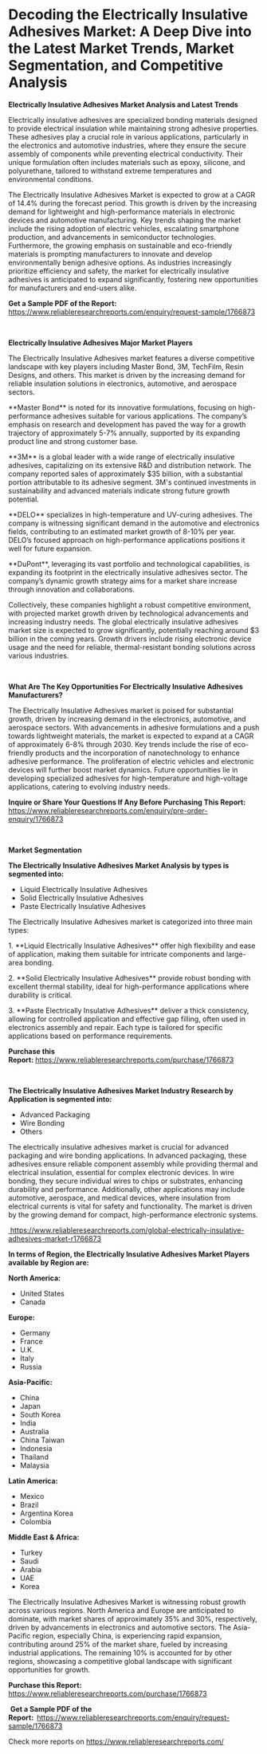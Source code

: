 <p><h1>Decoding the Electrically Insulative Adhesives Market: A Deep Dive into the Latest Market Trends, Market Segmentation, and Competitive Analysis</h1></p><p><strong>Electrically Insulative Adhesives Market Analysis and Latest Trends</strong></p>
<p><p>Electrically insulative adhesives are specialized bonding materials designed to provide electrical insulation while maintaining strong adhesive properties. These adhesives play a crucial role in various applications, particularly in the electronics and automotive industries, where they ensure the secure assembly of components while preventing electrical conductivity. Their unique formulation often includes materials such as epoxy, silicone, and polyurethane, tailored to withstand extreme temperatures and environmental conditions.</p><p>The Electrically Insulative Adhesives Market is expected to grow at a CAGR of 14.4% during the forecast period. This growth is driven by the increasing demand for lightweight and high-performance materials in electronic devices and automotive manufacturing. Key trends shaping the market include the rising adoption of electric vehicles, escalating smartphone production, and advancements in semiconductor technologies. Furthermore, the growing emphasis on sustainable and eco-friendly materials is prompting manufacturers to innovate and develop environmentally benign adhesive options. As industries increasingly prioritize efficiency and safety, the market for electrically insulative adhesives is anticipated to expand significantly, fostering new opportunities for manufacturers and end-users alike.</p></p>
<p><strong>Get a Sample PDF of the Report:&nbsp;</strong> <a href="https://www.reliableresearchreports.com/enquiry/request-sample/1766873?utm_campaign=3362&utm_medium=2&utm_source=Github&utm_content=ia&utm_term=03042025&utm_id=electrically-insulative-adhesives">https://www.reliableresearchreports.com/enquiry/request-sample/1766873</a></p>
<p>&nbsp;</p>
<p><strong>Electrically Insulative Adhesives Major Market Players</strong></p>
<p><p>The Electrically Insulative Adhesives market features a diverse competitive landscape with key players including Master Bond, 3M, TechFilm, Resin Designs, and others. This market is driven by the increasing demand for reliable insulation solutions in electronics, automotive, and aerospace sectors.</p><p>**Master Bond** is noted for its innovative formulations, focusing on high-performance adhesives suitable for various applications. The company’s emphasis on research and development has paved the way for a growth trajectory of approximately 5-7% annually, supported by its expanding product line and strong customer base.</p><p>**3M** is a global leader with a wide range of electrically insulative adhesives, capitalizing on its extensive R&D and distribution network. The company reported sales of approximately $35 billion, with a substantial portion attributable to its adhesive segment. 3M's continued investments in sustainability and advanced materials indicate strong future growth potential.</p><p>**DELO** specializes in high-temperature and UV-curing adhesives. The company is witnessing significant demand in the automotive and electronics fields, contributing to an estimated market growth of 8-10% per year. DELO’s focused approach on high-performance applications positions it well for future expansion.</p><p>**DuPont**, leveraging its vast portfolio and technological capabilities, is expanding its footprint in the electrically insulative adhesives sector. The company’s dynamic growth strategy aims for a market share increase through innovation and collaborations.</p><p>Collectively, these companies highlight a robust competitive environment, with projected market growth driven by technological advancements and increasing industry needs. The global electrically insulative adhesives market size is expected to grow significantly, potentially reaching around $3 billion in the coming years. Growth drivers include rising electronic device usage and the need for reliable, thermal-resistant bonding solutions across various industries.</p></p>
<p>&nbsp;</p>
<p><strong>What Are The Key Opportunities For Electrically Insulative Adhesives Manufacturers?</strong></p>
<p><p>The Electrically Insulative Adhesives market is poised for substantial growth, driven by increasing demand in the electronics, automotive, and aerospace sectors. With advancements in adhesive formulations and a push towards lightweight materials, the market is expected to expand at a CAGR of approximately 6-8% through 2030. Key trends include the rise of eco-friendly products and the incorporation of nanotechnology to enhance adhesive performance. The proliferation of electric vehicles and electronic devices will further boost market dynamics. Future opportunities lie in developing specialized adhesives for high-temperature and high-voltage applications, catering to evolving industry needs.</p></p>
<p><strong>Inquire or Share Your Questions If Any Before Purchasing This Report:</strong> <a href="https://www.reliableresearchreports.com/enquiry/pre-order-enquiry/1766873?utm_campaign=3362&utm_medium=2&utm_source=Github&utm_content=ia&utm_term=03042025&utm_id=electrically-insulative-adhesives">https://www.reliableresearchreports.com/enquiry/pre-order-enquiry/1766873</a></p>
<p>&nbsp;</p>
<p><strong>Market Segmentation</strong></p>
<p><strong>The Electrically Insulative Adhesives Market Analysis by types is segmented into:</strong></p>
<p><ul><li>Liquid Electrically Insulative Adhesives</li><li>Solid Electrically Insulative Adhesives</li><li>Paste Electrically Insulative Adhesives</li></ul></p>
<p><p>The Electrically Insulative Adhesives market is categorized into three main types: </p><p>1. **Liquid Electrically Insulative Adhesives** offer high flexibility and ease of application, making them suitable for intricate components and large-area bonding.</p><p>  </p><p>2. **Solid Electrically Insulative Adhesives** provide robust bonding with excellent thermal stability, ideal for high-performance applications where durability is critical.</p><p>  </p><p>3. **Paste Electrically Insulative Adhesives** deliver a thick consistency, allowing for controlled application and effective gap filling, often used in electronics assembly and repair. Each type is tailored for specific applications based on performance requirements.</p></p>
<p><strong>Purchase this Report:&nbsp;</strong><a href="https://www.reliableresearchreports.com/purchase/1766873?utm_campaign=3362&utm_medium=2&utm_source=Github&utm_content=ia&utm_term=03042025&utm_id=electrically-insulative-adhesives">https://www.reliableresearchreports.com/purchase/1766873</a></p>
<p>&nbsp;</p>
<p><strong>The Electrically Insulative Adhesives Market Industry Research by Application is segmented into:</strong></p>
<p><ul><li>Advanced Packaging</li><li>Wire Bonding</li><li>Others</li></ul></p>
<p><p>The electrically insulative adhesives market is crucial for advanced packaging and wire bonding applications. In advanced packaging, these adhesives ensure reliable component assembly while providing thermal and electrical insulation, essential for complex electronic devices. In wire bonding, they secure individual wires to chips or substrates, enhancing durability and performance. Additionally, other applications may include automotive, aerospace, and medical devices, where insulation from electrical currents is vital for safety and functionality. The market is driven by the growing demand for compact, high-performance electronic systems.</p></p>
<p><a href="https://www.reliableresearchreports.com/global-electrically-insulative-adhesives-market-r1766873?utm_campaign=3362&utm_medium=2&utm_source=Github&utm_content=ia&utm_term=03042025&utm_id=electrically-insulative-adhesives">&nbsp;https://www.reliableresearchreports.com/global-electrically-insulative-adhesives-market-r1766873</a></p>
<p><strong>In terms of Region, the Electrically Insulative Adhesives Market Players available by Region are:</strong></p>
<p>
    <p> <strong> North America: </strong>
        <ul>
            <li>United States</li>
            <li>Canada</li>
        </ul>
        </p> 
    <p> <strong> Europe: </strong>
        <ul>
            <li>Germany</li>
            <li>France</li>
            <li>U.K.</li>
            <li>Italy</li>
            <li>Russia</li>
        </ul>
        </p> 
    <p> <strong> Asia-Pacific: </strong>
        <ul>
            <li>China</li>
            <li>Japan</li>
            <li>South Korea</li>
            <li>India</li>
            <li>Australia</li>
            <li>China Taiwan</li>
            <li>Indonesia</li>
            <li>Thailand</li>
            <li>Malaysia</li>
        </ul>
        </p> 
    <p> <strong> Latin America: </strong>
        <ul>
            <li>Mexico</li>
            <li>Brazil</li>
            <li>Argentina Korea</li>
            <li>Colombia</li>
        </ul>
        </p> 
    <p> <strong> Middle East & Africa: </strong>
        <ul>
            <li>Turkey</li>
            <li>Saudi</li>
            <li>Arabia</li>
            <li>UAE</li>
            <li>Korea</li>
        </ul>
    </p>
    </p>
<p><p>The Electrically Insulative Adhesives Market is witnessing robust growth across various regions. North America and Europe are anticipated to dominate, with market shares of approximately 35% and 30%, respectively, driven by advancements in electronics and automotive sectors. The Asia-Pacific region, especially China, is experiencing rapid expansion, contributing around 25% of the market share, fueled by increasing industrial applications. The remaining 10% is accounted for by other regions, showcasing a competitive global landscape with significant opportunities for growth.</p></p>
<p><strong>Purchase this Report: </strong><a href="https://www.reliableresearchreports.com/purchase/1766873?utm_campaign=3362&utm_medium=2&utm_source=Github&utm_content=ia&utm_term=03042025&utm_id=electrically-insulative-adhesives">https://www.reliableresearchreports.com/purchase/1766873</a></p>
<p>&nbsp;<strong>Get a Sample PDF of the Report:&nbsp;&nbsp;</strong><a href="https://www.reliableresearchreports.com/enquiry/request-sample/1766873?utm_campaign=3362&utm_medium=2&utm_source=Github&utm_content=ia&utm_term=03042025&utm_id=electrically-insulative-adhesives">https://www.reliableresearchreports.com/enquiry/request-sample/1766873</a></p>
<p><strong></strong></p>
<p>Check more reports on <a href="https://www.reliableresearchreports.com/?utm_campaign=3362&utm_medium=2&utm_source=Github&utm_content=ia&utm_term=03042025&utm_id=electrically-insulative-adhesives">https://www.reliableresearchreports.com/</a></p>